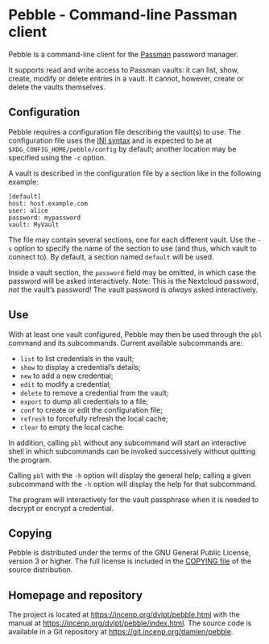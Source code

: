 Pebble - Command-line Passman client
====================================

Pebble is a command-line client for the
[Passman](https://github.com/nextcloud/passman) password manager.

It supports read and write access to Passman vaults: it can list,
show, create, modify or delete entries in a vault. It cannot,
however, create or delete the vaults themselves.


Configuration
-------------
Pebble requires a configuration file describing the vault(s) to use. The
configuration file uses the [INI
syntax](https://docs.python.org/3/library/configparser.html#supported-ini-file-structure)
and is expected to be at `$XDG_CONFIG_HOME/pebble/config` by default;
another location may be specified using the `-c` option.

A vault is described in the configuration file by a section like in the
following example:

```
[default]
host: host.example.com
user: alice
password: mypassword
vault: MyVault
```

The file may contain several sections, one for each different vault.
Use the `-s` option to specify the name of the section to use (and thus,
which vault to connect to). By default, a section named `default` will
be used.

Inside a vault section, the `password` field may be omitted, in which
case the password will be asked interactively. Note: This is the
Nextcloud password, *not* the vault’s password! The vault password is
*always* asked interactively.


Use
---
With at least one vault configured, Pebble may then be used through the
`pbl` command and its subcommands. Current available subcommands are:

* `list` to list credentials in the vault;
* `show` to display a credential’s details;
* `new` to add a new credential;
* `edit` to modify a credential;
* `delete` to remove a credential from the vault;
* `export` to dump all credentials to a file;
* `conf` to create or edit the configuration file;
* `refresh` to forcefully refresh the local cache;
* `clear` to empty the local cache.

In addition, calling `pbl` without any subcommand will start an
interactive shell in which subcommands can be invoked successively
without quitting the program.

Calling `pbl` with the `-h` option will display the general help;
calling a given subcommand with the `-h` option will display the help
for that subcommand.

The program will interactively for the vault passphrase when it is
needed to decrypt or encrypt a credential.


Copying
-------
Pebble is distributed under the terms of the GNU General Public License,
version 3 or higher. The full license is included in the [COPYING
file](COPYING) of the source distribution.


Homepage and repository
-----------------------

The project is located at <https://incenp.org/dvlpt/pebble.html> with
the manual at <https://incenp.org/dvlpt/pebble/index.html>. The source
code is available in a Git repository at
<https://git.incenp.org/damien/pebble>.
